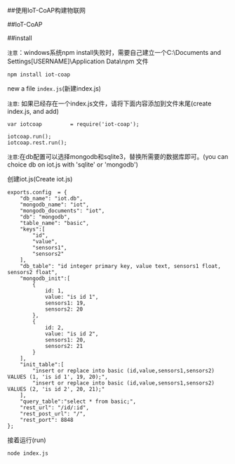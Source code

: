 ##使用IoT-CoAP构建物联网

##IoT-CoAP

##install

``注意``：windows系统npm install失败时，需要自己建立一个C:\Documents and Settings\[USERNAME]\Application Data\npm 文件
    
    npm install iot-coap

new a file ``index.js``(新建index.js)

``注意``: 如果已经存在一个index.js文件，请将下面内容添加到文件末尾(create index.js, and add)

    var iotcoap         = require('iot-coap');

    iotcoap.run();
    iotcoap.rest.run();

``注意``:在db配置可以选择mongodb和sqlite3，替换所需要的数据库即可。(you can choice db on iot.js with 'sqlite' or 'mongodb')

创建iot.js(Create iot.js)

    exports.config  = {
        "db_name": "iot.db",
        "mongodb_name": "iot",
        "mongodb_documents": "iot",
        "db": "mongodb",
        "table_name": "basic",
        "keys":[
            "id",
            "value",
            "sensors1",
            "sensors2"
        ],
        "db_table": "id integer primary key, value text, sensors1 float, sensors2 float",
        "mongodb_init":[
            {
                id: 1,
                value: "is id 1",
                sensors1: 19,
                sensors2: 20
            },
            {
                id: 2,
                value: "is id 2",
                sensors1: 20,
                sensors2: 21
            }
        ],
        "init_table":[
            "insert or replace into basic (id,value,sensors1,sensors2) VALUES (1, 'is id 1', 19, 20);",
            "insert or replace into basic (id,value,sensors1,sensors2) VALUES (2, 'is id 2', 20, 21);"
        ],
        "query_table":"select * from basic;",
        "rest_url": "/id/:id",
        "rest_post_url": "/",
        "rest_port": 8848
    };

接着运行(run)

    node index.js
    